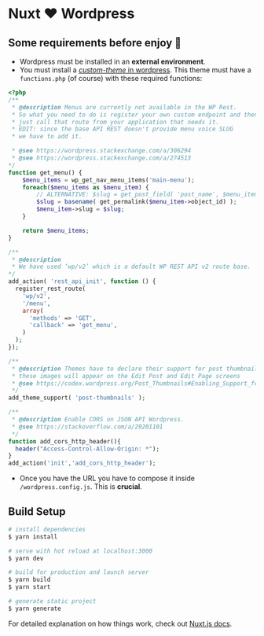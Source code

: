 # Nuxt ❤️ Wordpress

## Some requirements before enjoy 🎉

- Wordpress must be installed in an **external environment**.
- You must install a [_custom-theme_ in wordpress](https://www.youtube.com/watch?v=-h7gOJbIpmo). This theme must have a `functions.php` (of course) with these required functions:
```php
<?php
/**
 * @description Menus are currently not available in the WP Rest.
 * So what you need to do is register your own custom endpoint and then
 * just call that route from your application that needs it.
 * EDIT: since the base API REST doesn't provide menu voice SLUG
 * we have to add it.

 * @see https://wordpress.stackexchange.com/a/306294
 * @see https://wordpress.stackexchange.com/a/274513
*/
function get_menu() {
    $menu_items = wp_get_nav_menu_items('main-menu');
    foreach($menu_items as $menu_item) {
        // ALTERNATIVE: $slug = get_post_field( 'post_name', $menu_item->object_id );
        $slug = basename( get_permalink($menu_item->object_id) );
        $menu_item->slug = $slug;
    }

    return $menu_items;
}

/**
 * @description
 * We have used ‘wp/v2’ which is a default WP REST API v2 route base.
*/
add_action( 'rest_api_init', function () {
  register_rest_route(
    'wp/v2',
    '/menu',
    array(
      'methods' => 'GET',
      'callback' => 'get_menu',
    )
  );
});

/**
 * @description Themes have to declare their support for post thumbnails before the interface for assigning
 * these images will appear on the Edit Post and Edit Page screens
 * @see https://codex.wordpress.org/Post_Thumbnails#Enabling_Support_for_Post_Thumbnails
 */
add_theme_support( 'post-thumbnails' );

/**
 * @description Enable CORS on JSON API Wordpress.
 * @see https://stackoverflow.com/a/29201101
 */
function add_cors_http_header(){
  header("Access-Control-Allow-Origin: *");
}
add_action('init','add_cors_http_header');
```
- Once you have the URL you have to compose it inside `/wordpress.config.js`. This is **crucial**.

## Build Setup

```bash
# install dependencies
$ yarn install

# serve with hot reload at localhost:3000
$ yarn dev

# build for production and launch server
$ yarn build
$ yarn start

# generate static project
$ yarn generate
```

For detailed explanation on how things work, check out [Nuxt.js docs](https://nuxtjs.org).
